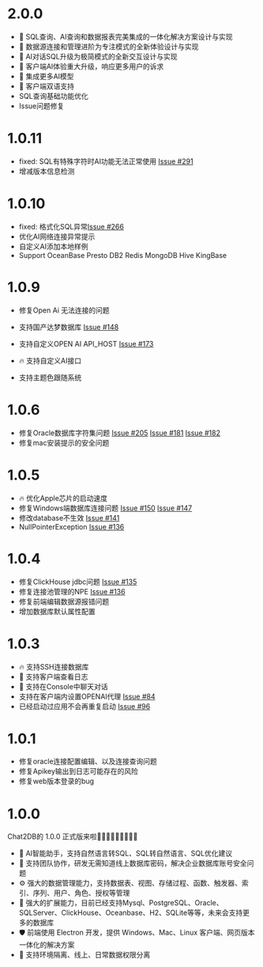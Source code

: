 # 2.0.0
* 🎁 SQL查询、AI查询和数据报表完美集成的一体化解决方案设计与实现
* 🎁 数据源连接和管理进阶为专注模式的全新体验设计与实现
* 🎁 AI对话SQL升级为极简模式的全新交互设计与实现
* 🎁 客户端AI体验重大升级，响应更多用户的诉求
* 🎁 集成更多AI模型
* 🎁 客户端双语支持
* SQL查询基础功能优化
* Issue问题修复

# 1.0.11
* fixed: SQL有特殊字符时AI功能无法正常使用 [Issue #291](https://github.com/alibaba/Chat2DB/issues/291)
* 增减版本信息检测

# 1.0.10
* fixed: 格式化SQL异常[Issue #266](https://github.com/alibaba/Chat2DB/issues/266)
* 优化AI网络连接异常提示
* 自定义AI添加本地样例
* Support OceanBase Presto DB2 Redis MongoDB Hive KingBase

# 1.0.9
* 修复Open Ai 无法连接的问题

* 支持国产达梦数据库 [Issue #148](https://github.com/alibaba/Chat2DB/issues/147)
* 支持自定义OPEN AI API_HOST [Issue #173](https://github.com/alibaba/Chat2DB/issues/173)
* 🔥 支持自定义AI接口
* 支持主题色跟随系统

# 1.0.6
* 修复Oracle数据库字符集问题 [Issue #205](https://github.com/alibaba/Chat2DB/issues/205) [Issue #181](https://github.com/alibaba/Chat2DB/issues/181) [Issue #182](https://github.com/alibaba/Chat2DB/issues/182)
* 修复mac安装提示的安全问题

# 1.0.5
* 🔥 优化Apple芯片的启动速度
* 修复Windows端数据库连接问题 [Issue #150](https://github.com/alibaba/Chat2DB/issues/150) [Issue #147](https://github.com/alibaba/Chat2DB/issues/147)
* 修改database不生效 [Issue #141](https://github.com/alibaba/Chat2DB/issues/141)
* NullPointerException [Issue #136](https://github.com/alibaba/Chat2DB/issues/136)

# 1.0.4
* 修复ClickHouse jdbc问题 [Issue #135](https://github.com/alibaba/Chat2DB/issues/135)
* 修复连接池管理的NPE [Issue #136](https://github.com/alibaba/Chat2DB/issues/136)
* 修复前端编辑数据源报错问题 
* 增加数据库默认属性配置

# 1.0.3
* 🔥 支持SSH连接数据库
* 🎉 支持客户端查看日志
* 🎉 支持在Console中聊天对话
* 支持在客户端内设置OPENAI代理 [Issue #84](https://github.com/alibaba/Chat2DB/issues/84)
* 已经启动过应用不会再重复启动 [Issue #96](https://github.com/alibaba/Chat2DB/issues/96)

# 1.0.1
* 修复oracle连接配置编辑、以及连接查询问题
* 修复Apikey输出到日志可能存在的风险
* 修复web版本登录的bug

# 1.0.0
Chat2DB的 1.0.0 正式版来啦🎉🎉🎉🎉🎉🎉🎉🎉🎉

* 🌈 AI智能助手，支持自然语言转SQL、SQL转自然语言、SQL优化建议
* 👭 支持团队协作，研发无需知道线上数据库密码，解决企业数据库账号安全问题
* ⚙️ 强大的数据管理能力，支持数据表、视图、存储过程、函数、触发器、索引、序列、用户、角色、授权等管理
* 🔌 强大的扩展能力，目前已经支持Mysql、PostgreSQL、Oracle、SQLServer、ClickHouse、Oceanbase、H2、SQLite等等，未来会支持更多的数据库
* 🛡 前端使用 Electron 开发，提供 Windows、Mac、Linux 客户端、网页版本一体化的解决方案
* 🎁 支持环境隔离、线上、日常数据权限分离
